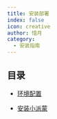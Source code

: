 ```yaml
---
title: 安装部署
index: false
icon: creative
author: 惜月
category:
  - 安装指南
---
```


## 目录

- [环境配置](environment-install.md)

- [安装小派蒙](paimon-install.md)
